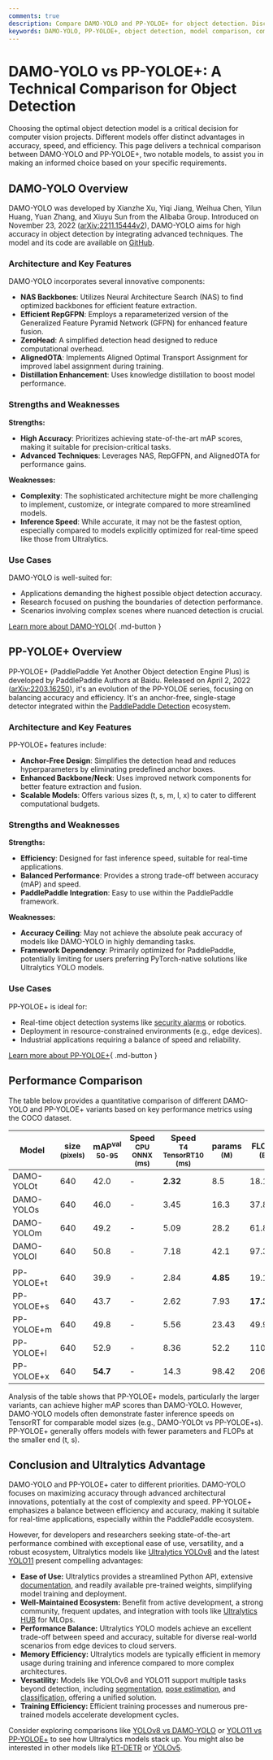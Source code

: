 ```yaml
---
comments: true
description: Compare DAMO-YOLO and PP-YOLOE+ for object detection. Discover strengths, weaknesses, and use cases to choose the best model for your projects.
keywords: DAMO-YOLO, PP-YOLOE+, object detection, model comparison, computer vision, YOLO models, AI, deep learning, PaddlePaddle, NAS backbone
---
```


# DAMO-YOLO vs PP-YOLOE+: A Technical Comparison for Object Detection

Choosing the optimal object detection model is a critical decision for computer vision projects. Different models offer distinct advantages in accuracy, speed, and efficiency. This page delivers a technical comparison between DAMO-YOLO and PP-YOLOE+, two notable models, to assist you in making an informed choice based on your specific requirements.

<script async src="https://cdn.jsdelivr.net/npm/chart.js"></script>
<script defer src="../../javascript/benchmark.js"></script>

<canvas id="modelComparisonChart" width="1024" height="400" active-models='["DAMO-YOLO", "PP-YOLOE+"]'></canvas>

## DAMO-YOLO Overview

DAMO-YOLO was developed by Xianzhe Xu, Yiqi Jiang, Weihua Chen, Yilun Huang, Yuan Zhang, and Xiuyu Sun from the Alibaba Group. Introduced on November 23, 2022 ([arXiv:2211.15444v2](https://arxiv.org/abs/2211.15444v2)), DAMO-YOLO aims for high accuracy in object detection by integrating advanced techniques. The model and its code are available on [GitHub](https://github.com/tinyvision/DAMO-YOLO).

### Architecture and Key Features

DAMO-YOLO incorporates several innovative components:

- **NAS Backbones**: Utilizes Neural Architecture Search (NAS) to find optimized backbones for efficient feature extraction.
- **Efficient RepGFPN**: Employs a reparameterized version of the Generalized Feature Pyramid Network (GFPN) for enhanced feature fusion.
- **ZeroHead**: A simplified detection head designed to reduce computational overhead.
- **AlignedOTA**: Implements Aligned Optimal Transport Assignment for improved label assignment during training.
- **Distillation Enhancement**: Uses knowledge distillation to boost model performance.

### Strengths and Weaknesses

**Strengths:**

- **High Accuracy**: Prioritizes achieving state-of-the-art mAP scores, making it suitable for precision-critical tasks.
- **Advanced Techniques**: Leverages NAS, RepGFPN, and AlignedOTA for performance gains.

**Weaknesses:**

- **Complexity**: The sophisticated architecture might be more challenging to implement, customize, or integrate compared to more streamlined models.
- **Inference Speed**: While accurate, it may not be the fastest option, especially compared to models explicitly optimized for real-time speed like those from Ultralytics.

### Use Cases

DAMO-YOLO is well-suited for:

- Applications demanding the highest possible object detection accuracy.
- Research focused on pushing the boundaries of detection performance.
- Scenarios involving complex scenes where nuanced detection is crucial.

[Learn more about DAMO-YOLO](https://github.com/tinyvision/DAMO-YOLO/blob/master/README.md){ .md-button }

## PP-YOLOE+ Overview

PP-YOLOE+ (PaddlePaddle Yet Another Object detection Engine Plus) is developed by PaddlePaddle Authors at Baidu. Released on April 2, 2022 ([arXiv:2203.16250](https://arxiv.org/abs/2203.16250)), it's an evolution of the PP-YOLOE series, focusing on balancing accuracy and efficiency. It's an anchor-free, single-stage detector integrated within the [PaddlePaddle Detection](https://github.com/PaddlePaddle/PaddleDetection/) ecosystem.

### Architecture and Key Features

PP-YOLOE+ features include:

- **Anchor-Free Design**: Simplifies the detection head and reduces hyperparameters by eliminating predefined anchor boxes.
- **Enhanced Backbone/Neck**: Uses improved network components for better feature extraction and fusion.
- **Scalable Models**: Offers various sizes (t, s, m, l, x) to cater to different computational budgets.

### Strengths and Weaknesses

**Strengths:**

- **Efficiency**: Designed for fast inference speed, suitable for real-time applications.
- **Balanced Performance**: Provides a strong trade-off between accuracy (mAP) and speed.
- **PaddlePaddle Integration**: Easy to use within the PaddlePaddle framework.

**Weaknesses:**

- **Accuracy Ceiling**: May not achieve the absolute peak accuracy of models like DAMO-YOLO in highly demanding tasks.
- **Framework Dependency**: Primarily optimized for PaddlePaddle, potentially limiting for users preferring PyTorch-native solutions like Ultralytics YOLO models.

### Use Cases

PP-YOLOE+ is ideal for:

- Real-time object detection systems like [security alarms](https://docs.ultralytics.com/guides/security-alarm-system/) or robotics.
- Deployment in resource-constrained environments (e.g., edge devices).
- Industrial applications requiring a balance of speed and reliability.

[Learn more about PP-YOLOE+](https://github.com/PaddlePaddle/PaddleDetection/blob/release/2.8.1/configs/ppyoloe/README.md){ .md-button }

## Performance Comparison

The table below provides a quantitative comparison of different DAMO-YOLO and PP-YOLOE+ variants based on key performance metrics using the COCO dataset.

| Model      | size<br><sup>(pixels) | mAP<sup>val<br>50-95 | Speed<br><sup>CPU ONNX<br>(ms) | Speed<br><sup>T4 TensorRT10<br>(ms) | params<br><sup>(M) | FLOPs<br><sup>(B) |
| ---------- | --------------------- | -------------------- | ------------------------------ | ----------------------------------- | ------------------ | ----------------- |
| DAMO-YOLOt | 640                   | 42.0                 | -                              | **2.32**                            | 8.5                | 18.1              |
| DAMO-YOLOs | 640                   | 46.0                 | -                              | 3.45                                | 16.3               | 37.8              |
| DAMO-YOLOm | 640                   | 49.2                 | -                              | 5.09                                | 28.2               | 61.8              |
| DAMO-YOLOl | 640                   | 50.8                 | -                              | 7.18                                | 42.1               | 97.3              |
|            |                       |                      |                                |                                     |                    |                   |
| PP-YOLOE+t | 640                   | 39.9                 | -                              | 2.84                                | **4.85**           | 19.15             |
| PP-YOLOE+s | 640                   | 43.7                 | -                              | 2.62                                | 7.93               | **17.36**         |
| PP-YOLOE+m | 640                   | 49.8                 | -                              | 5.56                                | 23.43              | 49.91             |
| PP-YOLOE+l | 640                   | 52.9                 | -                              | 8.36                                | 52.2               | 110.07            |
| PP-YOLOE+x | 640                   | **54.7**             | -                              | 14.3                                | 98.42              | 206.59            |

Analysis of the table shows that PP-YOLOE+ models, particularly the larger variants, can achieve higher mAP scores than DAMO-YOLO. However, DAMO-YOLO models often demonstrate faster inference speeds on TensorRT for comparable model sizes (e.g., DAMO-YOLOt vs PP-YOLOE+s). PP-YOLOE+ generally offers models with fewer parameters and FLOPs at the smaller end (t, s).

## Conclusion and Ultralytics Advantage

DAMO-YOLO and PP-YOLOE+ cater to different priorities. DAMO-YOLO focuses on maximizing accuracy through advanced architectural innovations, potentially at the cost of complexity and speed. PP-YOLOE+ emphasizes a balance between efficiency and accuracy, making it suitable for real-time applications, especially within the PaddlePaddle ecosystem.

However, for developers and researchers seeking state-of-the-art performance combined with exceptional ease of use, versatility, and a robust ecosystem, Ultralytics models like [Ultralytics YOLOv8](https://docs.ultralytics.com/models/yolov8/) and the latest [YOLO11](https://docs.ultralytics.com/models/yolo11/) present compelling advantages:

- **Ease of Use:** Ultralytics provides a streamlined Python API, extensive [documentation](https://docs.ultralytics.com/guides/), and readily available pre-trained weights, simplifying model training and deployment.
- **Well-Maintained Ecosystem:** Benefit from active development, a strong community, frequent updates, and integration with tools like [Ultralytics HUB](https://docs.ultralytics.com/hub/) for MLOps.
- **Performance Balance:** Ultralytics YOLO models achieve an excellent trade-off between speed and accuracy, suitable for diverse real-world scenarios from edge devices to cloud servers.
- **Memory Efficiency:** Ultralytics models are typically efficient in memory usage during training and inference compared to more complex architectures.
- **Versatility:** Models like YOLOv8 and YOLO11 support multiple tasks beyond detection, including [segmentation](https://docs.ultralytics.com/tasks/segment/), [pose estimation](https://docs.ultralytics.com/tasks/pose/), and [classification](https://docs.ultralytics.com/tasks/classify/), offering a unified solution.
- **Training Efficiency:** Efficient training processes and numerous pre-trained models accelerate development cycles.

Consider exploring comparisons like [YOLOv8 vs DAMO-YOLO](https://docs.ultralytics.com/compare/yolov8-vs-damo-yolo/) or [YOLO11 vs PP-YOLOE+](https://docs.ultralytics.com/compare/yolo11-vs-pp-yoloe/) to see how Ultralytics models stack up. You might also be interested in other models like [RT-DETR](https://docs.ultralytics.com/models/rtdetr/) or [YOLOv5](https://docs.ultralytics.com/models/yolov5/).
